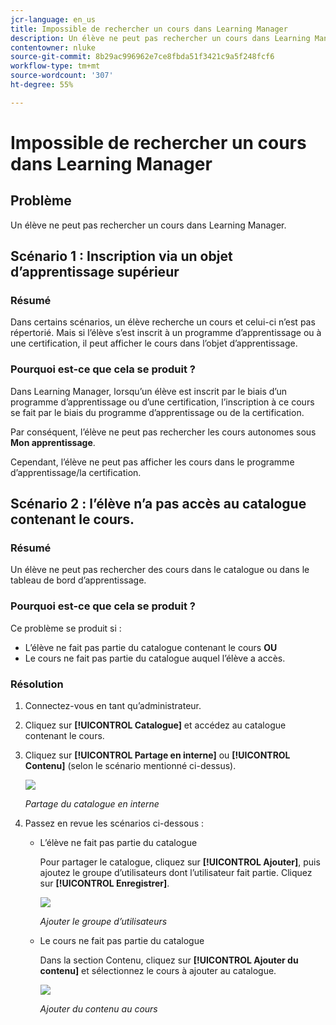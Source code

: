 ```yaml
---
jcr-language: en_us
title: Impossible de rechercher un cours dans Learning Manager
description: Un élève ne peut pas rechercher un cours dans Learning Manager.
contentowner: nluke
source-git-commit: 8b29ac996962e7ce8fbda51f3421c9a5f248fcf6
workflow-type: tm+mt
source-wordcount: '307'
ht-degree: 55%

---
```




# Impossible de rechercher un cours dans Learning Manager

## Problème

Un élève ne peut pas rechercher un cours dans Learning Manager.

## Scénario 1 : Inscription via un objet d’apprentissage supérieur

### Résumé

Dans certains scénarios, un élève recherche un cours et celui-ci n’est pas répertorié. Mais si l’élève s’est inscrit à un programme d’apprentissage ou à une certification, il peut afficher le cours dans l’objet d’apprentissage.

### Pourquoi est-ce que cela se produit ?

Dans Learning Manager, lorsqu’un élève est inscrit par le biais d’un programme d’apprentissage ou d’une certification, l’inscription à ce cours se fait par le biais du programme d’apprentissage ou de la certification.

Par conséquent, l’élève ne peut pas rechercher les cours autonomes sous **Mon apprentissage**.

Cependant, l’élève ne peut pas afficher les cours dans le programme d’apprentissage/la certification.

## Scénario 2 : l’élève n’a pas accès au catalogue contenant le cours.

### Résumé

Un élève ne peut pas rechercher des cours dans le catalogue ou dans le tableau de bord d’apprentissage.

### Pourquoi est-ce que cela se produit ?

Ce problème se produit si :

* L’élève ne fait pas partie du catalogue contenant le cours **OU**
* Le cours ne fait pas partie du catalogue auquel l’élève a accès.

### Résolution

1. Connectez-vous en tant qu’administrateur.

1. Cliquez sur **[!UICONTROL Catalogue]** et accédez au catalogue contenant le cours.
1. Cliquez sur **[!UICONTROL Partage en interne]** ou **[!UICONTROL Contenu]** (selon le scénario mentionné ci-dessus).

   ![](assets/cp-share-internally.png)

   *Partage du catalogue en interne*

1. Passez en revue les scénarios ci-dessous :

   * L’élève ne fait pas partie du catalogue

     Pour partager le catalogue, cliquez sur **[!UICONTROL Ajouter]**, puis ajoutez le groupe d’utilisateurs dont l’utilisateur fait partie. Cliquez sur **[!UICONTROL Enregistrer]**.

     ![](assets/cp-add-user-group.png)

     *Ajouter le groupe d’utilisateurs*

   * Le cours ne fait pas partie du catalogue

     Dans la section Contenu, cliquez sur **[!UICONTROL Ajouter du contenu]** et sélectionnez le cours à ajouter au catalogue.

     ![](assets/cp-add-content.png)

     *Ajouter du contenu au cours*

